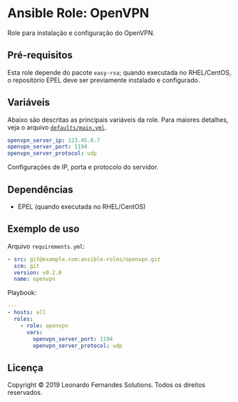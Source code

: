 # Ansible Role: OpenVPN

Role para instalação e configuração do OpenVPN.

## Pré-requisitos

Esta role depende do pacote `easy-rsa`; quando executada no RHEL/CentOS, o repositório
EPEL deve ser previamente instalado e configurado.

## Variáveis

Abaixo são descritas as principais variáveis da role. Para maiores detalhes, veja
o arquivo [`defaults/main.yml`](defaults/main.yml).

```yaml
openvpn_server_ip: 123.45.6.7
openvpn_server_port: 1194
openvpn_server_protocol: udp
```

Configurações de IP, porta e protocolo do servidor.

## Dependências

- EPEL (quando executada no RHEL/CentOS)

## Exemplo de uso

Arquivo `requirements.yml`:

```yaml
- src: git@example.com:ansible-roles/openvpn.git
  scm: git
  version: v0.2.0
  name: openvpn
```

Playbook:

```yaml
---
- hosts: all
  roles:
    - role: openvpn
      vars:
        openvpn_server_port: 1194
        openvpn_server_protocol: udp
```

## Licença

Copyright © 2019 Leonardo Fernandes Solutions. Todos os direitos reservados.

